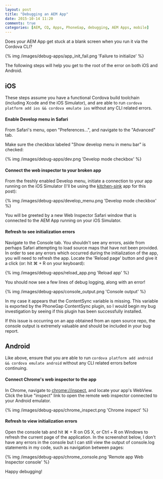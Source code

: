 ```yaml
---
layout: post
title: "Debugging an AEM App"
date: 2015-10-14 11:20
comments: true
categories: [AEM, CQ, Apps, PhoneGap, debugging, AEM Apps, mobile]
---
```

Does your AEM App get stuck at a blank screen when you run it via the Cordova CLI?

{% img /images/debug-apps/app_init_fail.png 'Failure to initialize' %}

The following steps will help you get to the root of the error on both iOS and Android.

<!-- more -->


## iOS

These steps assume you have a functional Cordova build toolchain (including Xcode and the iOS Simulator), and are able to run `cordova platform add ios && cordova emulate ios` without any CLI related errors. 


#### Enable Develop menu in Safari

From Safari's menu, open "Preferences...", and navigate to the "Advanced" tab. 

Make sure the checkbox labeled "Show develop menu in menu bar" is checked:

{% img /images/debug-apps/dev.png 'Develop mode checkbox' %}


#### Connect the web inspector to your broken app

From the freshly enabled Develop menu, initiate a connection to your app running on the iOS Simulator (I'll be using the [kitchen-sink](https://github.com/blefebvre/aem-phonegap-kitchen-sink) app for this post):

{% img /images/debug-apps/develop_menu.png 'Develop mode checkbox' %}

You will be greeted by a new Web Inspector Safari window that is connected to the AEM App running on your iOS Simulator.


#### Refresh to see initialization errors

Navigate to the Console tab. You shouldn't see any errors, aside from perhaps Safari attempting to load source maps that have not been provided. In order to see any errors which occurred during the initialization of the app, you will need to refresh the app. Locate the 'Reload page' button and give it a click (or: hit ⌘ + R on your keyboard):

{% img /images/debug-apps/reload_app.png 'Reload app' %}

You should now see a few lines of debug logging, along with an error! 

{% img /images/debug-apps/console_output.png 'Console output' %}

In my case it appears that the ContentSync variable is missing. This variable is exported by the PhoneGap ContentSync plugin, so I would begin my bug investigation by seeing if this plugin has been successfully installed.

If this issue is occurring on an app obtained from an open source repo, the console output is extremely valuable and should be included in your bug report.


## Android

Like above, ensure that you are able to run `cordova platform add android && cordova emulate android` without any CLI related errors before continuing. 


#### Connect Chrome's web inspector to the app

In Chrome, navigate to [chrome://inspect](chrome://inspect), and locate your app's WebView. Click the blue "inspect" link to open the remote web inspector connected to your Android emulator.

{% img /images/debug-apps/chrome_inspect.png 'Chrome inspect' %}


#### Refresh to view initialization errors

Open the console tab and hit ⌘ + R on OS X, or Ctrl + R on Windows to refresh the current page of the application. In the screenshot below, I don't have any errors in the console but I can still view the output of console.log statements in my code, such as navigation between pages:

{% img /images/debug-apps/chrome_console.png 'Remote app Web Inspector console' %}

Happy debugging!